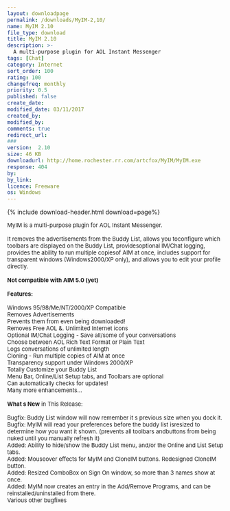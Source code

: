 ```yaml
---
layout: downloadpage
permalink: /downloads/MyIM-2,10/
name: MyIM 2.10
file_type: download
title: MyIM 2.10
description: >-
  A multi-purpose plugin for AOL Instant Messenger
tags: [Chat]
category: Internet
sort_order: 100
rating: 100
changefreq: monthly
priority: 0.5
published: false
create_date: 
modified_date: 03/11/2017
created_by: 
modified_by: 
comments: true
redirect_url: 
### 
version:  2.10
size: 46 KB
downloadurl: http://home.rochester.rr.com/artcfox/MyIM/MyIM.exe
response: 404
by: 
by_link: 
licence: Freeware
os: Windows
---
```


{% include download-header.html download=page%}

<p style="fix-download-text !important">
<p><font size="2"><p>MyIM is a multi-purpose plugin for AOL Instant Messenger. <br />
<br />
It removes the advertisements from the Buddy List, allows you toconfigure which toolbars are displayed on the Buddy List, providesoptional IM/Chat logging, provides the ability to run multiple copiesof AIM at once, includes support for transparent windows (Windows2000/XP only), and allows you to edit your profile directly.<br />
<br />
<strong>Not compatible with AIM 5.0 (yet)</strong><br />
<br />
<span class="articleDetailsLink"><strong>Features:</strong></span><br />
<br />
Windows 95/98/Me/NT/2000/XP Compatible <br />
Removes Advertisements <br />
Prevents them from even being downloaded! <br />
Removes Free AOL &amp;. Unlimited Internet icons <br />
Optional IM/Chat Logging - Save all/some of your conversations <br />
Choose between AOL Rich Text Format or Plain Text <br />
Logs conversations of unlimited length <br />
Cloning - Run multiple copies of AIM at once <br />
Transparency support under Windows 2000/XP <br />
Totally Customize your Buddy List <br />
Menu Bar, Online/List Setup tabs, and Toolbars are optional <br />
Can automatically checks for updates! <br />
Many more enhancements...<br />
<br />
<strong>What s New</strong> in This Release:<br />
<br />
Bugfix: Buddy List window will now remember it s previous size when you dock it. <br />
Bugfix: MyIM will read your preferences before the buddy list isresized to determine how you want it shown. (prevents all toolbars andbuttons from being nuked until you manually refresh it) <br />
Added: Ability to hide/show the Buddy List menu, and/or the Online and List Setup tabs. <br />
Added: Mouseover effects for MyIM and CloneIM buttons. Redesigned CloneIM button. <br />
Added: Resized ComboBox on Sign On window, so more than 3 names show at once. <br />
Added: MyIM now creates an entry in the Add/Remove Programs, and can be reinstalled/uninstalled from there. <br />
Various other bugfixes</p></p></p>
